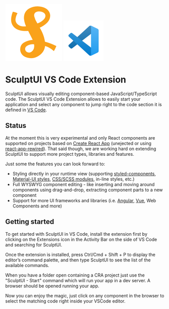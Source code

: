 ![SculptUI Logo](/images/sculpt-logo.png)
![VSCode Logo](/images/vscode-icon.png)

# SculptUI VS Code Extension

SculptUI allows visually editing component-based JavaScript/TypeScript code. The SculptUI VS Code Extension allows to easily start your application and select any component to jump right to the code section it is defined in [VS Code](https://code.visualstudio.com/).

## Status

At the moment this is very experimental and only React components are supported on projects based on [Create React App](https://create-react-app.dev/) (unejected or using [react-app-rewired](https://github.com/timarney/react-app-rewired)). That said though, we are working hard on extending SculptUI to support more project types, libraries and features.

Just some the features you can look forward to:
- Styling directly in your runtime view (supporting [styled-components](https://styled-components.com/), [Material-UI styles](https://material-ui.com/styles/basics/), [CSS/SCSS modules](https://create-react-app.dev/docs/adding-a-css-modules-stylesheet), in-line styles, etc.)
- Full WYSWYG component editing - like inserting and moving around components using drag-and-drop, extracting component parts to a new component
- Support for more UI frameworks and libraries (i.e. [Angular](https://angular.io/), [Vue](https://vuejs.org/), Web Components and more)

## Getting started

To get started with SculptUI in VS Code, install the extension first by clicking on the Extensions icon in the Activity Bar on the side of VS Code and searching for SculptUI.

Once the extension is installed, press Ctrl/Cmd + Shift + P to display the editor’s command palette, and then type SculptUI to see the list of the available commands.

When you have a folder open containing a CRA project just use the "SculptUI - Start" command which will run your app in a dev server. A browser should be opened running your app.

Now you can enjoy the magic, just click on any component in the browser to select the matching code right inside your VSCode editor. 
